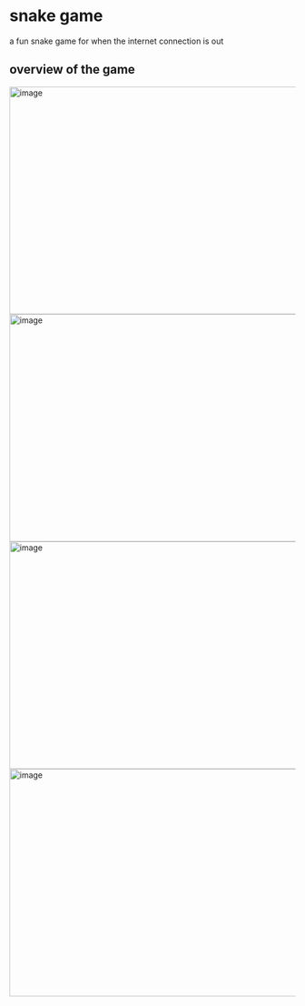 # snake game
a fun snake game for when the internet connection is out

## overview of the game
<img width="560" height="400" alt="image" src="https://github.com/user-attachments/assets/8b4133d5-2939-4995-86b9-f6b2bcadc989" />
<img width="560" height="400" alt="image" src="https://github.com/user-attachments/assets/29f23026-a811-4191-8018-7176c3fd492f" /> 
<img width="560" height="400" alt="image" src="https://github.com/user-attachments/assets/9479d2ae-f39a-41a1-afbb-b0cf19f2ab1d" />  
<img width="560" height="400" alt="image" src="https://github.com/user-attachments/assets/8d244c5b-2d13-44e7-9e6c-72708e70b772" />  
